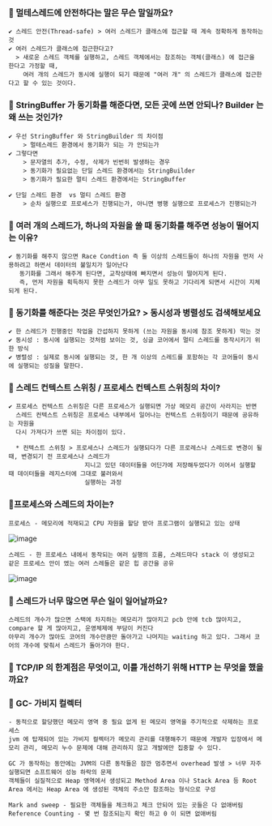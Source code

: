 ### 📌 멀테스레드에 안전하다는 말은 무슨 말일까요?
    ✔ 스레드 안전(Thread-safe) > 여러 스레드가 클래스에 접근할 때 계속 정확하게 동작하는 것
    ✔ 여러 스레드가 클래스에 접근한다고? 
      > 새로운 스레드 객체를 실행하고, 스레드 객체에서는 참조하는 객체(클래스) 에 접근을 한다고 가정할 때,
        여러 개의 스레드가 동시에 실행이 되기 때문에 "여러 개" 의 스레드가 클래스에 접근한다고 할 수 있는 것이다.
    
### 📌 StringBuffer 가 동기화를 해준다면, 모든 곳에 쓰면 안되나? Builder 는 왜 쓰는 것인가?
    ✔ 우선 StringBuffer 와 StringBuilder 의 차이점
        > 멀테스레드 환경에서 동기화가 되는 가 안되는가
    ✔ 그렇다면
        > 문자열의 추가, 수정, 삭제가 빈번히 발생하는 경우
        > 동기화가 필요없는 단일 스레드 환경에서는 StringBuilder
        > 동기화가 필요한 멀티 스레드 환경에서는 StringBuffer
        
    ✔ 단일 스레드 환경  vs 멀티 스레드 환경
        > 순차 실행으로 프로세스가 진행되는가, 아니면 병행 실행으로 프로세스가 진행되는가
        
        
### 📌 여러 개의 스레드가, 하나의 자원을 쓸 때 동기화를 해주면 성능이 떨어지는 이유?
    ✔ 동기화를 해주지 않으면 Race Condtion 즉 둘 이상의 스레드들이 하나의 자원을 먼저 사용하려고 하면서 데이터의 불일치가 일어난다
       동기화를 그래서 해주게 된다면, 교착상태에 빠지면서 성능이 떨어지게 된다. 
       즉, 먼저 자원을 획득하지 못한 스레드가 아무 일도 못하고 기다리게 되면서 시간이 지체되게 된다.
       
       
### 📌 동기화를 해준다는 것은 무엇인가요? > 동시성과 병렬성도 검색해보세요
    ✔ 한 스레드가 진행중인 작업을 간섭하지 못하게 (쓰는 자원을 동시에 참조 못하게) 막는 것
    ✔ 동시성 : 동시에 실행되는 것처럼 보이는 것, 싱글 코어에서 멀티 스레드를 동작시키기 위한 방식
    ✔ 병렬성 : 실제로 동시에 실행되는 것, 한 개 이상의 스레드를 포함하는 각 코어들이 동시에 실행되는 성질을 말한다.

### 📌 스레드 컨텍스트 스위칭 / 프로세스 컨텍스트 스위칭의 차이?
    ✔ 프로세스 컨텍스트 스위칭은 다른 프로세스가 실행되면 가상 메모리 공간이 사라지는 반면
      스레드 컨텍스트 스위칭은 프로세스 내부에서 일어나는 컨텍스트 스위칭이기 때문에 공유하는 자원을
      다시 가져다가 쓰면 되는 차이점이 있다.
      
      * 컨텍스트 스위칭 > 프로세스나 스레드가 실행되다가 다른 프로레스나 스레드로 변경이 될 때, 변경되기 전 프로세스나 스레드가
                         지니고 있던 데이터들을 어딘가에 저장해두었다가 이어서 실행할 때 데이터들을 레지스터에 그대로 불러와서 
                         실행하는 과정

### 📌프로세스와 스레드의 차이는?
    프로세스 - 메모리에 적재되고 CPU 자원을 할당 받아 프로그램이 실행되고 있는 상태
  ![image](https://user-images.githubusercontent.com/35947667/190887074-2d388008-7dc3-405b-b4e4-f1aa2cfbd319.png)
  
    스레드 - 한 프로세스 내에서 동작되는 여러 실행의 흐름, 스레드마다 stack 이 생성되고 같은 프로세스 안이 엤는 여러 스레들은 같은 힙 공간을 공유
    
   ![image](https://user-images.githubusercontent.com/35947667/190887085-125b9396-c4e0-41c5-92d9-d60f957ca666.png)

### 📌 스레드가 너무 많으면 무슨 일이 일어날까요?
    스레드의 개수가 많으면 스택에 차지하는 메모리가 많아지고 pcb 안에 tcb 많아지고, compare 할 게 많아지고, 운영체제에 부담이 커진다
    아무리 개수가 많아도 코어의 개수만큼만 돌아가고 나머지는 waiting 하고 있다. 그래서 코어의 개수에 맞춰서 스레드가 돌아가야 한다.
    
### 📌 TCP/IP 의 한계점은 무엇이고, 이를 개선하기 위해 HTTP 는 무엇을 했을까요?
    
    
### 🤔 GC- 가비지 컬렉터
    - 동적으로 할당했던 메모리 영역 중 필요 없게 된 메모리 영역을 주기적으로 삭제하는 프로세스
    jvm 에 탑재되어 있는 가비지 컬렉터가 메모리 관리를 대행해주기 때문에 개발자 입장에서 메모리 관리, 메모리 누수 문제에 대해 관리하지 않고 개발에만 집중할 수 있다.
    
    GC 가 동작하는 동안에는 JVM의 다른 동작들은 잠깐 멈추면서 overhead 발생 > 너무 자주 실행되면 소프트웨어 성능 하락의 문제
    객체들이 실질적으로 Heap 영역에서 생성되고 Method Area 이나 Stack Area 등 Root Area 에서는 Heap Area 에 생성된 객체의 주소만 참조하는 형식으로 구성
    
    Mark and sweep - 필요한 객체들을 체크하고 체크 안되어 있는 곳들은 다 없애버림
    Reference Counting - 몇 번 참조되는지 확인 하고 0 이 되면 없애버림
    
    
    
    
